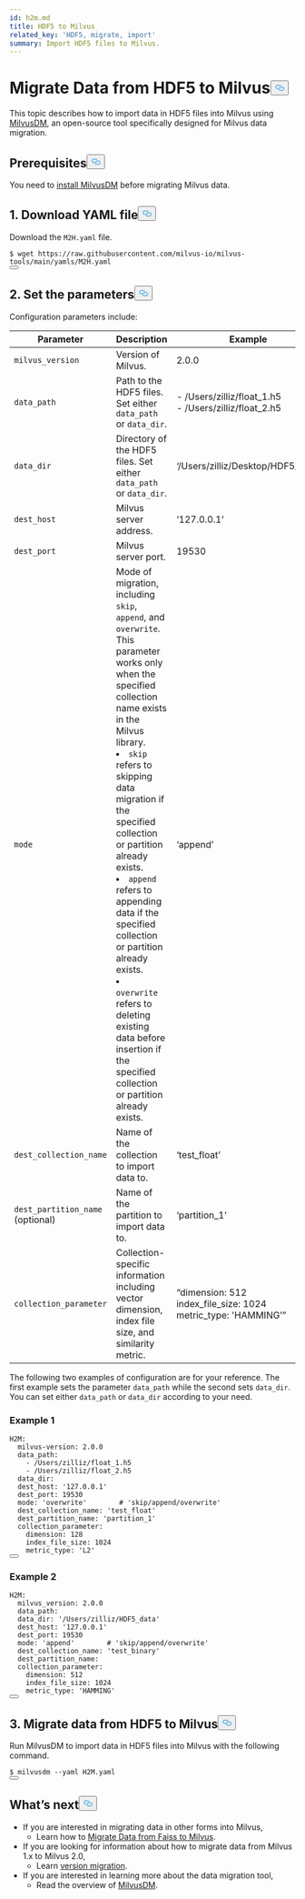 ```yaml
---
id: h2m.md
title: HDF5 to Milvus
related_key: 'HDF5, migrate, import'
summary: Import HDF5 files to Milvus.
---
```

<h1 id="Migrate-Data-from-HDF5-to-Milvus" class="common-anchor-header">Migrate Data from HDF5 to Milvus<button data-href="#Migrate-Data-from-HDF5-to-Milvus" class="anchor-icon" translate="no">
      <svg translate="no"
        aria-hidden="true"
        focusable="false"
        height="20"
        version="1.1"
        viewBox="0 0 16 16"
        width="16"
      >
        <path
          fill="#0092E4"
          fill-rule="evenodd"
          d="M4 9h1v1H4c-1.5 0-3-1.69-3-3.5S2.55 3 4 3h4c1.45 0 3 1.69 3 3.5 0 1.41-.91 2.72-2 3.25V8.59c.58-.45 1-1.27 1-2.09C10 5.22 8.98 4 8 4H4c-.98 0-2 1.22-2 2.5S3 9 4 9zm9-3h-1v1h1c1 0 2 1.22 2 2.5S13.98 12 13 12H9c-.98 0-2-1.22-2-2.5 0-.83.42-1.64 1-2.09V6.25c-1.09.53-2 1.84-2 3.25C6 11.31 7.55 13 9 13h4c1.45 0 3-1.69 3-3.5S14.5 6 13 6z"
        ></path>
      </svg>
    </button></h1><p>This topic describes how to import data in HDF5 files into Milvus using <a href="/docs/es/migrate_overview.md">MilvusDM</a>, an open-source tool specifically designed for Milvus data migration.</p>
<h2 id="Prerequisites" class="common-anchor-header">Prerequisites<button data-href="#Prerequisites" class="anchor-icon" translate="no">
      <svg translate="no"
        aria-hidden="true"
        focusable="false"
        height="20"
        version="1.1"
        viewBox="0 0 16 16"
        width="16"
      >
        <path
          fill="#0092E4"
          fill-rule="evenodd"
          d="M4 9h1v1H4c-1.5 0-3-1.69-3-3.5S2.55 3 4 3h4c1.45 0 3 1.69 3 3.5 0 1.41-.91 2.72-2 3.25V8.59c.58-.45 1-1.27 1-2.09C10 5.22 8.98 4 8 4H4c-.98 0-2 1.22-2 2.5S3 9 4 9zm9-3h-1v1h1c1 0 2 1.22 2 2.5S13.98 12 13 12H9c-.98 0-2-1.22-2-2.5 0-.83.42-1.64 1-2.09V6.25c-1.09.53-2 1.84-2 3.25C6 11.31 7.55 13 9 13h4c1.45 0 3-1.69 3-3.5S14.5 6 13 6z"
        ></path>
      </svg>
    </button></h2><p>You need to <a href="/docs/es/milvusdm_install.md">install MilvusDM</a> before migrating Milvus data.</p>
<h2 id="1-Download-YAML-file" class="common-anchor-header">1. Download YAML file<button data-href="#1-Download-YAML-file" class="anchor-icon" translate="no">
      <svg translate="no"
        aria-hidden="true"
        focusable="false"
        height="20"
        version="1.1"
        viewBox="0 0 16 16"
        width="16"
      >
        <path
          fill="#0092E4"
          fill-rule="evenodd"
          d="M4 9h1v1H4c-1.5 0-3-1.69-3-3.5S2.55 3 4 3h4c1.45 0 3 1.69 3 3.5 0 1.41-.91 2.72-2 3.25V8.59c.58-.45 1-1.27 1-2.09C10 5.22 8.98 4 8 4H4c-.98 0-2 1.22-2 2.5S3 9 4 9zm9-3h-1v1h1c1 0 2 1.22 2 2.5S13.98 12 13 12H9c-.98 0-2-1.22-2-2.5 0-.83.42-1.64 1-2.09V6.25c-1.09.53-2 1.84-2 3.25C6 11.31 7.55 13 9 13h4c1.45 0 3-1.69 3-3.5S14.5 6 13 6z"
        ></path>
      </svg>
    </button></h2><p>Download the <code translate="no">M2H.yaml</code> file.</p>
<pre><code translate="no">$ wget <span class="hljs-attr">https</span>:<span class="hljs-comment">//raw.githubusercontent.com/milvus-io/milvus-tools/main/yamls/M2H.yaml</span>
<button class="copy-code-btn"></button></code></pre>
<h2 id="2-Set-the-parameters" class="common-anchor-header">2. Set the parameters<button data-href="#2-Set-the-parameters" class="anchor-icon" translate="no">
      <svg translate="no"
        aria-hidden="true"
        focusable="false"
        height="20"
        version="1.1"
        viewBox="0 0 16 16"
        width="16"
      >
        <path
          fill="#0092E4"
          fill-rule="evenodd"
          d="M4 9h1v1H4c-1.5 0-3-1.69-3-3.5S2.55 3 4 3h4c1.45 0 3 1.69 3 3.5 0 1.41-.91 2.72-2 3.25V8.59c.58-.45 1-1.27 1-2.09C10 5.22 8.98 4 8 4H4c-.98 0-2 1.22-2 2.5S3 9 4 9zm9-3h-1v1h1c1 0 2 1.22 2 2.5S13.98 12 13 12H9c-.98 0-2-1.22-2-2.5 0-.83.42-1.64 1-2.09V6.25c-1.09.53-2 1.84-2 3.25C6 11.31 7.55 13 9 13h4c1.45 0 3-1.69 3-3.5S14.5 6 13 6z"
        ></path>
      </svg>
    </button></h2><p>Configuration parameters include:</p>
<table>
<thead>
<tr><th>Parameter</th><th>Description</th><th>Example</th></tr>
</thead>
<tbody>
<tr><td><code translate="no">milvus_version</code></td><td>Version of Milvus.</td><td>2.0.0</td></tr>
<tr><td><code translate="no">data_path</code></td><td>Path to the HDF5 files. Set either <code translate="no">data_path</code> or <code translate="no">data_dir</code>.</td><td>- /Users/zilliz/float_1.h5 <br/> - /Users/zilliz/float_2.h5</td></tr>
<tr><td><code translate="no">data_dir</code></td><td>Directory of the HDF5 files. Set either <code translate="no">data_path</code> or <code translate="no">data_dir</code>.</td><td>‘/Users/zilliz/Desktop/HDF5_data’</td></tr>
<tr><td><code translate="no">dest_host</code></td><td>Milvus server address.</td><td>‘127.0.0.1’</td></tr>
<tr><td><code translate="no">dest_port</code></td><td>Milvus server port.</td><td>19530</td></tr>
<tr><td><code translate="no">mode</code></td><td>Mode of migration, including <code translate="no">skip</code>, <code translate="no">append</code>, and <code translate="no">overwrite</code>. This parameter works only when the specified collection name exists in the Milvus library. <br/> <li><code translate="no">skip</code> refers to skipping data migration if the specified collection or partition already exists.</li> <li><code translate="no">append</code> refers to appending data if the specified collection or partition already exists.</li> <li><code translate="no">overwrite</code> refers to deleting existing data before insertion if the specified collection or partition already exists.</li></td><td>‘append’</td></tr>
<tr><td><code translate="no">dest_collection_name</code></td><td>Name of the collection to import data to.</td><td>‘test_float’</td></tr>
<tr><td><code translate="no">dest_partition_name</code> (optional)</td><td>Name of the partition to import data to.</td><td>‘partition_1’</td></tr>
<tr><td><code translate="no">collection_parameter</code></td><td>Collection-specific information including vector dimension, index file size, and similarity metric.</td><td>“dimension: 512 <br/> index_file_size: 1024 <br/> metric_type: 'HAMMING’”</td></tr>
</tbody>
</table>
<p>The following two examples of configuration are for your reference. The first example sets the parameter <code translate="no">data_path</code> while the second sets <code translate="no">data_dir</code>. You can set either <code translate="no">data_path</code> or <code translate="no">data_dir</code> according to your need.</p>
<h3 id="Example-1" class="common-anchor-header">Example 1</h3><pre><code translate="no">H2M:
  milvus-version: 2.0.0
  data_path:
    - /Users/zilliz/float_1.h5
    - /Users/zilliz/float_2.h5
  data_dir:
  dest_host: <span class="hljs-string">&#x27;127.0.0.1&#x27;</span>
  dest_port: 19530
  mode: <span class="hljs-string">&#x27;overwrite&#x27;</span>        <span class="hljs-comment"># &#x27;skip/append/overwrite&#x27;</span>
  dest_collection_name: <span class="hljs-string">&#x27;test_float&#x27;</span>
  dest_partition_name: <span class="hljs-string">&#x27;partition_1&#x27;</span>
  collection_parameter:
    dimension: 128
    index_file_size: 1024
    metric_type: <span class="hljs-string">&#x27;L2&#x27;</span>
<button class="copy-code-btn"></button></code></pre>
<h3 id="Example-2" class="common-anchor-header">Example 2</h3><pre><code translate="no">H2M:
  milvus_version: <span class="hljs-number">2.0</span><span class="hljs-number">.0</span>
  data_path:
  data_dir: <span class="hljs-string">&#x27;/Users/zilliz/HDF5_data&#x27;</span>
  dest_host: <span class="hljs-string">&#x27;127.0.0.1&#x27;</span>
  dest_port: <span class="hljs-number">19530</span>
  mode: <span class="hljs-string">&#x27;append&#x27;</span>        <span class="hljs-comment"># &#x27;skip/append/overwrite&#x27;</span>
  dest_collection_name: <span class="hljs-string">&#x27;test_binary&#x27;</span>
  dest_partition_name: 
  collection_parameter:
    dimension: <span class="hljs-number">512</span>
    index_file_size: <span class="hljs-number">1024</span>
    metric_type: <span class="hljs-string">&#x27;HAMMING&#x27;</span>
<button class="copy-code-btn"></button></code></pre>
<h2 id="3-Migrate-data-from-HDF5-to-Milvus" class="common-anchor-header">3. Migrate data from HDF5 to Milvus<button data-href="#3-Migrate-data-from-HDF5-to-Milvus" class="anchor-icon" translate="no">
      <svg translate="no"
        aria-hidden="true"
        focusable="false"
        height="20"
        version="1.1"
        viewBox="0 0 16 16"
        width="16"
      >
        <path
          fill="#0092E4"
          fill-rule="evenodd"
          d="M4 9h1v1H4c-1.5 0-3-1.69-3-3.5S2.55 3 4 3h4c1.45 0 3 1.69 3 3.5 0 1.41-.91 2.72-2 3.25V8.59c.58-.45 1-1.27 1-2.09C10 5.22 8.98 4 8 4H4c-.98 0-2 1.22-2 2.5S3 9 4 9zm9-3h-1v1h1c1 0 2 1.22 2 2.5S13.98 12 13 12H9c-.98 0-2-1.22-2-2.5 0-.83.42-1.64 1-2.09V6.25c-1.09.53-2 1.84-2 3.25C6 11.31 7.55 13 9 13h4c1.45 0 3-1.69 3-3.5S14.5 6 13 6z"
        ></path>
      </svg>
    </button></h2><p>Run MilvusDM to import data in HDF5 files into Milvus with the following command.</p>
<pre><code translate="no">$ milvusdm --yaml H2M.yaml
<button class="copy-code-btn"></button></code></pre>
<h2 id="Whats-next" class="common-anchor-header">What’s next<button data-href="#Whats-next" class="anchor-icon" translate="no">
      <svg translate="no"
        aria-hidden="true"
        focusable="false"
        height="20"
        version="1.1"
        viewBox="0 0 16 16"
        width="16"
      >
        <path
          fill="#0092E4"
          fill-rule="evenodd"
          d="M4 9h1v1H4c-1.5 0-3-1.69-3-3.5S2.55 3 4 3h4c1.45 0 3 1.69 3 3.5 0 1.41-.91 2.72-2 3.25V8.59c.58-.45 1-1.27 1-2.09C10 5.22 8.98 4 8 4H4c-.98 0-2 1.22-2 2.5S3 9 4 9zm9-3h-1v1h1c1 0 2 1.22 2 2.5S13.98 12 13 12H9c-.98 0-2-1.22-2-2.5 0-.83.42-1.64 1-2.09V6.25c-1.09.53-2 1.84-2 3.25C6 11.31 7.55 13 9 13h4c1.45 0 3-1.69 3-3.5S14.5 6 13 6z"
        ></path>
      </svg>
    </button></h2><ul>
<li>If you are interested in migrating data in other forms into Milvus,
<ul>
<li>Learn how to <a href="/docs/es/f2m.md">Migrate Data from Faiss to Milvus</a>.</li>
</ul></li>
<li>If you are looking for information about how to migrate data from Milvus 1.x to Milvus 2.0,
<ul>
<li>Learn <a href="/docs/es/m2m.md">version migration</a>.</li>
</ul></li>
<li>If you are interested in learning more about the data migration tool,
<ul>
<li>Read the overview of <a href="/docs/es/migrate_overview.md">MilvusDM</a>.</li>
</ul></li>
</ul>
